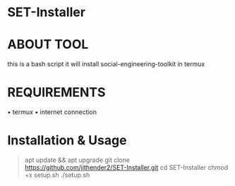 # SET-Installer 
# ABOUT TOOL 
this is a bash script it will install social-engineering-toolkit in termux 
# REQUIREMENTS
• termux 
• internet connection 
# Installation & Usage 
> apt update && apt upgrade
git clone https://github.com/jithender2/SET-Installer.git 
cd SET-Installer 
chmod +x setup.sh 
./setup.sh
